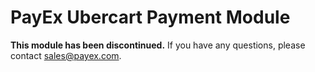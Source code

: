 # PayEx Ubercart Payment Module

**This module has been discontinued.** If you have any questions, please contact [sales@payex.com](mailto:sales@payex.com).